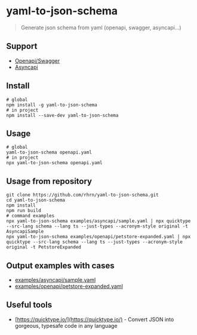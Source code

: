 # yaml-to-json-schema 
> Generate json schema from yaml (openapi, swagger, asyncapi...)

## Support
  - [Openapi/Swagger](https://swagger.io/docs/specification/about/)
  - [Asyncapi](https://www.asyncapi.com/)

## Install
```
# global
npm install -g yaml-to-json-schema
# in project
npm install --save-dev yaml-to-json-schema
```

## Usage
```
# global
yaml-to-json-schema openapi.yaml
# in project
npx yaml-to-json-schema openapi.yaml
```

## Usage from repository
```
git clone https://github.com/rhrn/yaml-to-json-schema.git
cd yaml-to-json-schema
npm install
npm run build
# command examples
npx yaml-to-json-schema examples/asyncapi/sample.yaml | npx quicktype --src-lang schema --lang ts --just-types --acronym-style original -t AsyncapiSample
npx yaml-to-json-schema examples/openapi/petstore-expanded.yaml | npx quicktype --src-lang schema --lang ts --just-types --acronym-style original -t PetstoreExpanded
```

## Output examples with cases
- [examples/asyncapi/sample.yaml](https://github.com/rhrn/yaml-to-json-schema/examples/asyncapi)
- [examples/openapi/petstore-expanded.yaml](https://github.com/rhrn/yaml-to-json-schema/examples/openapi)

## Useful tools
- [https://quicktype.io/](https://quicktype.io/) - Convert JSON into gorgeous, typesafe code in any language
